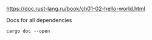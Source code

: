 https://doc.rust-lang.ru/book/ch01-02-hello-world.html

Docs for all dependencies
```
cargo doc --open
```